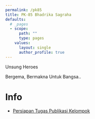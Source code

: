 ```yaml
---
permalink: /pk85
title: PK-85 Bhadrika Sagraha
defaults:
  # _pages
  - scope:
      path: ""
      type: pages
    values:
      layout: single
      author_profile: true
---
```


Unsung Heroes

Bergema, Bermakna Untuk Bangsa..

Info
====

* [Persiapan Tugas Publikasi Kelompok](pubkelompok.md)
